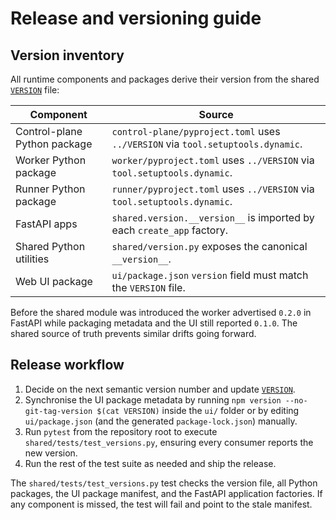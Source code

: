 # Release and versioning guide

## Version inventory

All runtime components and packages derive their version from the shared
[`VERSION`](../VERSION) file:

| Component | Source |
| --- | --- |
| Control-plane Python package | `control-plane/pyproject.toml` uses `../VERSION` via `tool.setuptools.dynamic`. |
| Worker Python package | `worker/pyproject.toml` uses `../VERSION` via `tool.setuptools.dynamic`. |
| Runner Python package | `runner/pyproject.toml` uses `../VERSION` via `tool.setuptools.dynamic`. |
| FastAPI apps | `shared.version.__version__` is imported by each `create_app` factory. |
| Shared Python utilities | `shared/version.py` exposes the canonical `__version__`. |
| Web UI package | `ui/package.json` `version` field must match the `VERSION` file. |

Before the shared module was introduced the worker advertised `0.2.0` in FastAPI
while packaging metadata and the UI still reported `0.1.0`. The shared source of
truth prevents similar drifts going forward.

## Release workflow

1. Decide on the next semantic version number and update [`VERSION`](../VERSION).
2. Synchronise the UI package metadata by running
   `npm version --no-git-tag-version $(cat VERSION)` inside the `ui/` folder or
   by editing `ui/package.json` (and the generated `package-lock.json`) manually.
3. Run `pytest` from the repository root to execute
   `shared/tests/test_versions.py`, ensuring every consumer reports the new
   version.
4. Run the rest of the test suite as needed and ship the release.

The `shared/tests/test_versions.py` test checks the version file, all Python
packages, the UI package manifest, and the FastAPI application factories. If any
component is missed, the test will fail and point to the stale manifest.
